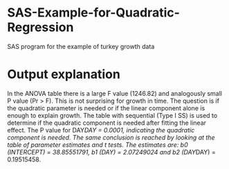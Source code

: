 # SAS-Example-for-Quadratic-Regression
SAS program for the example of turkey growth data

# Output explanation

In the ANOVA table there is a large F value (1246.82) and analogously small P value (Pr > F). This is not surprising for growth in time. The question is if the quadratic 
parameter is needed or if the linear component alone is enough to explain growth. The table with sequential (Type I SS) is used to determine if the quadratic component is needed after fitting the linear effect. The P value for DAY*DAY = 0.0001, indicating the quadratic component is needed. The same conclusion is reached by looking at the table of parameter estimates and t tests. The estimates are: b0 (INTERCEPT) = 38.85551791, b1 (DAY) = 2.07249024 and b2 (DAY*DAY) = 0.19515458.
